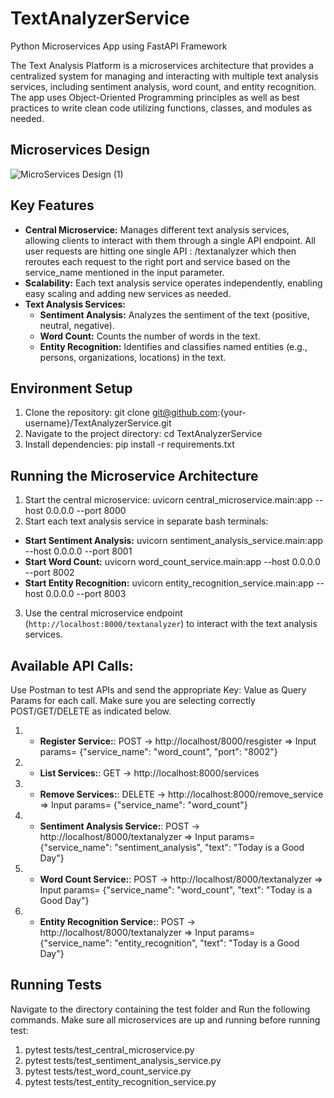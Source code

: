 # TextAnalyzerService
Python Microservices App using FastAPI Framework

The Text Analysis Platform is a microservices architecture that provides a centralized system for managing and interacting with multiple text analysis services, including sentiment analysis, word count, and entity recognition. The app uses Object-Oriented Programming principles as well as best practices to write clean code utilizing functions, classes, and modules as needed. 

## Microservices Design
![MicroServices Design (1)](https://github.com/vasaikarSimii/TextAnalyzerService/assets/71291381/49d8abd3-422b-4e95-96d7-ddcc570a41b1)

## Key Features

- **Central Microservice:** Manages different text analysis services, allowing clients to interact with them through a single API endpoint. All user requests are hitting one single API : /textanalyzer which then reroutes each request to the right port and service based on the service_name mentioned in the input parameter.
- **Scalability:** Each text analysis service operates independently, enabling easy scaling and adding new services as needed.
- **Text Analysis Services:**
  - **Sentiment Analysis:** Analyzes the sentiment of the text (positive, neutral, negative).
  - **Word Count:** Counts the number of words in the text.
  - **Entity Recognition:** Identifies and classifies named entities (e.g., persons, organizations, locations) in the text.

## Environment Setup

1. Clone the repository: git clone git@github.com:{your-username}/TextAnalyzerService.git
2. Navigate to the project directory: cd TextAnalyzerService
3. Install dependencies:  pip install -r requirements.txt 


## Running the Microservice Architecture

1. Start the central microservice: uvicorn central_microservice.main:app --host 0.0.0.0 --port 8000
2. Start each text analysis service in separate bash terminals:
   
- **Start Sentiment Analysis:** uvicorn sentiment_analysis_service.main:app --host 0.0.0.0 --port 8001
- **Start Word Count:** uvicorn word_count_service.main:app --host 0.0.0.0 --port 8002
- **Start Entity Recognition:** uvicorn entity_recognition_service.main:app --host 0.0.0.0 --port 8003

3. Use the central microservice endpoint (`http://localhost:8000/textanalyzer`) to interact with the text analysis services.
   
## Available API Calls: 
Use Postman to test APIs and send the appropriate Key: Value as Query Params for each call. Make sure you are selecting correctly POST/GET/DELETE as indicated below.

1. - **Register Service:**:  POST -> http://localhost/8000/resgister => Input params= {"service_name": "word_count", "port": "8002"}
2. - **List Services:**:  GET -> http://localhost:8000/services
3. - **Remove Services:**: DELETE -> http://localhost:8000/remove_service => Input params= {"service_name": "word_count"}
4. - **Sentiment Analysis Service:**:  POST -> http://localhost/8000/textanalyzer => Input params= {"service_name": "sentiment_analysis", "text": "Today is a Good Day"}
5. - **Word Count Service:**:  POST -> http://localhost/8000/textanalyzer => Input params= {"service_name": "word_count", "text": "Today is a Good Day"}
6. - **Entity Recognition Service:**:  POST -> http://localhost/8000/textanalyzer => Input params= {"service_name": "entity_recognition", "text": "Today is a Good Day"}

## Running Tests
Navigate to the directory containing the test folder and Run the following commands. Make sure all microservices are up and running before running test:

1. pytest tests/test_central_microservice.py
2. pytest tests/test_sentiment_analysis_service.py
3. pytest tests/test_word_count_service.py
4. pytest tests/test_entity_recognition_service.py
   




   

